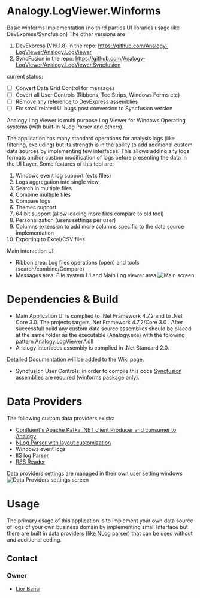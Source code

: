 # Analogy.LogViewer.Winforms
Basic winforms Implementation (no third parties UI libraries usage like DevExpress/Syncfusion)
The other versions are
1. DevExpress (V19.1.8) in the repo: https://github.com/Analogy-LogViewer/Analogy.LogViewer
2. SyncFusion in the repo: https://github.com/Analogy-LogViewer/Analogy.LogViewer.Syncfusion

current status:
- [ ] Convert Data Grid Control for messages
- [ ] Covert all User Controls (Ribbons, ToolStrips, Windows Forms etc)
- [ ] REmove any reference to DevExpress assemblies
- [ ] Fix small related UI bugs post conversion to Syncfusion version

Analogy Log Viewer is multi purpose Log Viewer for Windows Operating systems (with built-in NLog Parser and others).

The application has many standard operations for analysis logs (like filtering, excluding) but its strength is in the ability to add additional custom data sources by implementing few interfaces.
This allows adding any logs formats and/or custom modification of logs before presenting the data in the UI Layer.
Some features of this tool are:
1.	Windows event log support (evtx files)
2.	Logs aggregation into single view.
3.	Search in multiple files
4.	Combine multiple files
5.	Compare logs 
6.	Themes support
7.	64 bit support (allow loading more files compare to old tool)
8.	Personalization (users settings per user) 
9.	Columns extension to add more columns specific to the data source implementation
10.	Exporting to Excel/CSV files

Main interaction UI:
- Ribbon area: Log files operations (open) and tools (search/combine/Compare)
- Messages area: File system UI and Main Log viewer area
![Main screen](Assets/AnalogyMainUI.jpg)

# Dependencies & Build
- Main Application UI is complied to .Net Framework 4.7.2 and to .Net Core 3.0.
The projects targets .Net Framework 4.7.2/Core 3.0 .
After successfull build any custom data source assemblies should be placed at the same folder as the executable (Analogy.exe) with the folowing pattern Analogy.LogViewer.*.dll
- Analogy Interfaces assembly is complied in .Net Standard 2.0.

Detailed Documentation will be added to the Wiki page.

- Syncfusion User Controls:
in order to compile this code [Syncfusion](https://www.syncfusion.com/) assemblies are required (winforms package only).

# Data Providers
The following  custom data providers exists:
- [Confluent's Apache Kafka .NET client Producer and consumer to Analogy](https://github.com/LiorBanai/Analogy.LogViewer.KafkaProvider)
- [NLog Parser with layout customization](https://github.com/Analogy-LogViewer/Analogy.LogViewer.NLog)
- Windows event logs
- [IIS log Parser](https://github.com/Analogy-LogViewer/Analogy.LogViewer.IISLogParser)
- [RSS Reader](https://github.com/Analogy-LogViewer/Analogy.LogViewer.RSSReader)


Data providers settings are managed in their own user setting windows
![Data Providers settings screen](Assets/AnalogyDataProviders.jpg)

# Usage

The primary usage of this application is to implement your own data source of logs of your own business domain by implementing small Interface but there are built in data providers (like NLog parser) that can be used without and additional coding.

<a name="contact"></a>
## Contact

### Owner
- [Lior Banai](mailto:liorbanai@gmail.com)

